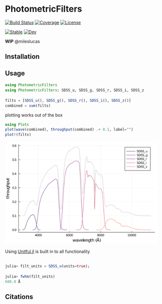 # PhotometricFilters

[![Build Status](https://github.com/juliaastro/PhotometricFilters.jl/workflows/CI/badge.svg)](https://github.com/juliaastro/PhotometricFilters.jl/actions)
[![Coverage](https://codecov.io/gh/juliaastro/PhotometricFilters.jl/branch/master/graph/badge.svg)](https://codecov.io/gh/juliaastro/PhotometricFilters.jl)
[![License](https://img.shields.io/badge/License-MIT-yellow.svg)](https://opensource.org/licenses/MIT)

[![Stable](https://img.shields.io/badge/docs-stable-blue.svg)](https://juliaastro.github.io/PhotometricFilters.jl/stable)
[![Dev](https://img.shields.io/badge/docs-dev-blue.svg)](https://juliaastro.github.io/PhotometricFilters.jl/dev)

**WIP** @mileslucas

## Installation

## Usage

```julia
using PhotometricFilters
using PhotometricFilters: SDSS_u, SDSS_g, SDSS_r, SDSS_i, SDSS_z

filts = [SDSS_u(), SDSS_g(), SDSS_r(), SDSS_i(), SDSS_z()]
combined = sum(filts)
```

plotting works out of the box

```julia
using Plots
plot(wave(combined), throughput(combined) .+ 0.1, label="")
plot!(filts)
```

![](sdss.png)

Using [Unitful.jl](https://github.com/painterqubits/Unitful.jl) is built in to all functionality

```julia

julia> filt_units = SDSS_u(units=true);

julia> fwhm(filt_units)
600.0 Å
```

## Citations
